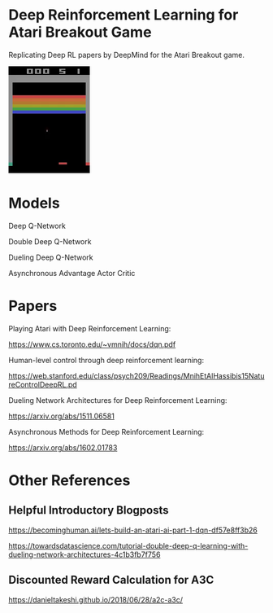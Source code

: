 # Deep Reinforcement Learning for Atari Breakout Game
Replicating Deep RL papers by DeepMind for the Atari Breakout game.

![game](./sample.gif)

# Models
Deep Q-Network

Double Deep Q-Network

Dueling Deep Q-Network

Asynchronous Advantage Actor Critic 

# Papers

Playing Atari with Deep Reinforcement Learning:

https://www.cs.toronto.edu/~vmnih/docs/dqn.pdf

Human-level control through deep reinforcement learning:

https://web.stanford.edu/class/psych209/Readings/MnihEtAlHassibis15NatureControlDeepRL.pd

Dueling Network Architectures for Deep Reinforcement Learning:

https://arxiv.org/abs/1511.06581

Asynchronous Methods for Deep Reinforcement Learning:

https://arxiv.org/abs/1602.01783



# Other References

## Helpful Introductory Blogposts
https://becominghuman.ai/lets-build-an-atari-ai-part-1-dqn-df57e8ff3b26

https://towardsdatascience.com/tutorial-double-deep-q-learning-with-dueling-network-architectures-4c1b3fb7f756

## Discounted Reward Calculation for A3C
https://danieltakeshi.github.io/2018/06/28/a2c-a3c/


